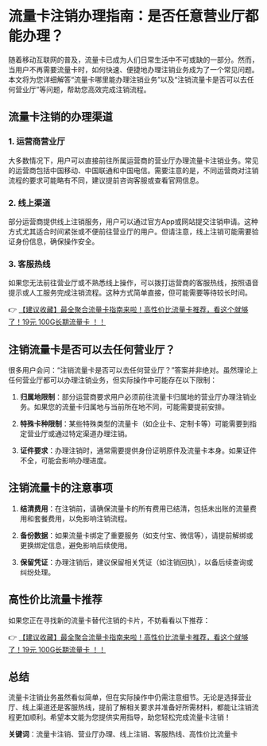 # 流量卡注销办理指南：是否任意营业厅都能办理？

随着移动互联网的普及，流量卡已成为人们日常生活中不可或缺的一部分。然而，当用户不再需要流量卡时，如何快速、便捷地办理注销业务成为了一个常见问题。本文将为您详细解答“流量卡哪里能办理注销业务”以及“注销流量卡是否可以去任何营业厅”等问题，帮助您高效完成注销流程。

## 流量卡注销的办理渠道

### 1. 运营商营业厅
大多数情况下，用户可以直接前往所属运营商的营业厅办理流量卡注销业务。常见的运营商包括中国移动、中国联通和中国电信。需要注意的是，不同运营商对注销流程的要求可能略有不同，建议提前咨询客服或查看官网信息。

### 2. 线上渠道
部分运营商提供线上注销服务，用户可以通过官方App或网站提交注销申请。这种方式尤其适合时间紧张或不便前往营业厅的用户。但请注意，线上注销可能需要验证身份信息，确保操作安全。

### 3. 客服热线
如果您无法前往营业厅或不熟悉线上操作，可以拨打运营商的客服热线，按照语音提示或人工服务完成注销流程。这种方式简单直接，但可能需要等待较长时间。

👉 [【建议收藏】最全聚合流量卡指南来啦！高性价比流量卡推荐，看这个就够了！19元 100G长期流量卡 ！！](https://bit.ly/Liuliangka)

## 注销流量卡是否可以去任何营业厅？

很多用户会问：“注销流量卡是否可以去任何营业厅？”答案并非绝对。虽然理论上任何营业厅都可以办理注销业务，但实际操作中可能存在以下限制：

1. **归属地限制**：部分运营商要求用户必须前往流量卡归属地的营业厅办理注销业务。如果您的流量卡归属地与当前所在地不同，可能需要提前安排。
   
2. **特殊卡种限制**：某些特殊类型的流量卡（如企业卡、定制卡等）可能需要到指定营业厅或通过特定渠道办理注销。

3. **证件要求**：办理注销时，通常需要提供身份证明原件及流量卡本身。如果证件不全，可能会影响办理进度。

## 注销流量卡的注意事项

1. **结清费用**：在注销前，请确保流量卡的所有费用已结清，包括未出账的流量费用和套餐费用，以免影响注销流程。

2. **备份数据**：如果流量卡绑定了重要服务（如支付宝、微信等），请提前解绑或更换绑定信息，避免影响后续使用。

3. **保留凭证**：办理注销后，建议保留相关凭证（如注销回执），以备后续查询或纠纷处理。

## 高性价比流量卡推荐

如果您正在寻找新的流量卡替代注销的卡片，不妨看看以下推荐：

👉 [【建议收藏】最全聚合流量卡指南来啦！高性价比流量卡推荐，看这个就够了！19元 100G长期流量卡 ！！](https://bit.ly/Liuliangka)

## 总结

流量卡注销业务虽然看似简单，但在实际操作中仍需注意细节。无论是选择营业厅、线上渠道还是客服热线，提前了解相关要求并准备好所需材料，都能让注销流程更加顺利。希望本文能为您提供实用指导，助您轻松完成流量卡注销！

**关键词**：流量卡注销、营业厅办理、线上注销、客服热线、高性价比流量卡